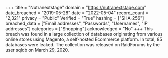 +++
title = "Nutranextstage"
domain = "https://nutranextstage.com"
date_breached = "2019-05-28"
date = "2022-05-04"
record_count = "2,321"
privacy = "Public"
Verified = "True"
hashing = ["SHA-256"]
breached_data = ["Email addresses", "Passwords", "Usernames", "IP addresses"]
categories = ["Shopping"]
acknowledged = "No"
+++
This breach was found in a large collection of databases originating from various online stores using Magento, a self-hosted Ecommerce platform. In total, 85 databases were leaked. The collection was released on RaidForums by the user sqldb on March 29, 2020.
